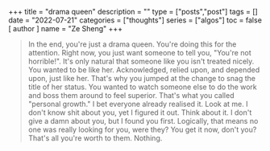 +++
title = "drama queen"
description = ""
type = ["posts","post"]
tags = []
date = "2022-07-21"
categories = ["thoughts"]
series = ["algos"]
toc = false
[ author ]
  name = "Ze Sheng"
+++

> In the end, you're just a drama queen. You're doing this for the attention. Right now, you just want someone to tell you, "You're not horrible!". It's only natural that someone like you isn't treated nicely. You wanted to be like her. Acknowledged, relied upon, and depended upon, just like her. That's why you jumped at the change to snag the title of her status. You wanted to watch someone else to do the work and boss them around to feel superior. That's what you called "personal growth." I bet everyone already realised it. Look at me. I don't know shit about you, yet I figured it out. Think about it. I don't give a damn about you, but I found you first. Logically, that means no one was really looking for you, were they? You get it now, don't you? That's all you're worth to them. Nothing. 
